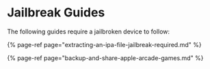 # Jailbreak Guides

The following guides require a jailbroken device to follow:

{% page-ref page="extracting-an-ipa-file-jailbreak-required.md" %}

{% page-ref page="backup-and-share-apple-arcade-games.md" %}



